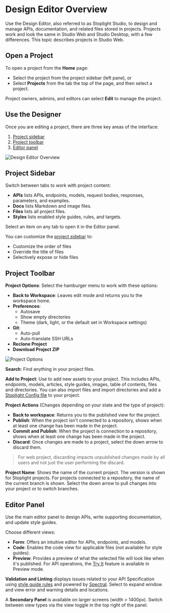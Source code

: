 # Design Editor Overview

Use the Design Editor, also referred to as Stoplight Studio, to design and manage APIs, documentation, and related files stored in projects. Projects work and look the same in Studio Web and Studio Desktop, with a few differences. This topic describes projects in Studio Web. 

## Open a Project

To open a project from the **Home** page:
   * Select the project from the project sidebar (left pane), or 
   * Select **Projects** from the tab the top of the page, and then select a project. 

Project owners, admins, and editors can select **Edit** to manage the project. 

## Use the Designer

Once you are editing a project, there are three key areas of the interface:
1. [Project sidebar](#project-sidebar)
2. [Project toolbar](#project-toolbar)
3. [Editor panel](#editor-panel)

![Design Editor Overview](https://stoplight.io/api/v1/projects/cHJqOjI/images/3eJur8Cy6RA)

## Project Sidebar

Switch between tabs to work with project content:

- **APIs** lists APIs, endpoints, models, request bodies, responses, parameters, and examples.
- **Docs** lists Markdown and image files.
- **Files** lists all project files.
- **Styles** lists enabled style guides, rules, and targets.

Select an item on any tab to open it in the Editor panel. 

You can customize the [project sidebar](https://meta.stoplight.io/docs/platform/ZG9jOjIxOTkxNTkz-project-sidebar) to:

- Customize the order of files
- Override the title of files
- Selectively expose or hide files

## Project Toolbar
<!-- The options in this section match the UI but go againt Vale rules -->

**Project Options**: Select the hamburger menu to work with these options:

* **Back to Workspace**: Leaves edit mode and returns you to the workspace home.
* **Preferences**: 
  - Autosave
  - Show empty directories
  - Theme (dark, light, or the default set in Workspace settings)
* **Git**:
  - Auto-pull 
  - Auto-translate SSH URLs
  <!-- https://github.com/stoplightio/platform-docs/issues/159 created to better document Git settings at a later time -->
* **Reclone Project**
* **Download Project ZIP**

<!-- focus: center -->
![Project Options](https://stoplight.io/api/v1/projects/cHJqOjI/images/9G0GkYCxwa8)

**Search**: Find anything in your project files. 

**Add to Project**: Use to add new assets to your project. This includes APIs, endpoints, models, articles, style guides, images, table of contents, files and directories. You can also import files and import directories and add a [Stoplight Config file](https://meta.stoplight.io/docs/platform/ZG9jOjE4ODEyNA-configure-projects) to your project. 

**Project Actions** (Changes depending on your state and the type of project):
  - **Back to workspace**: Returns you to the published view for the project.
  - **Publish**: When the project isn't connected to a repository, shows when at least one change has been made in the project. 
  - **Commit and Publish**: When the project is connection to a repository, shows when at least one change has been made in the project.  
  - **Discard**: Once changes are made to a project, select the down arrow to discard them. 
  > For web project, discarding impacts unpublished changes made by all users and not just the user performing the discard.

**Project Name**: Shows the name of the current project. The version is shown for Stoplight projects. For projects connected to a repository, the name of the current branch is shown. Select the down arrow to pull changes into your project or to switch branches. 

## Editor Panel

Use the main editor panel to design APIs, write supporting documentation, and update style guides. 

Choose different views:
 - **Form**: Offers an intuitive editor for APIs, endpoints, and models. 
 - **Code**: Enables the code view for applicable files (not available for style guides).
 - **Preview**: Provides a preview of what the selected file will look like when it's published. For API operations, the [Try It](http-endpoints.md) feature is available in Preview mode. 

 **Validation and Linting** displays issues related to your API Specification using [style guide rules](../2a.-style-guides/a.style-guide-projects.md) and powered by [Spectral](https://meta.stoplight.io/docs/spectral/ZG9jOjYx-overview). Select to expand window and view error and warning details and locations.

A **Secondary Panel** is available on larger screens (width > 1400px). Switch between view types via the view toggle in the top right of the panel.